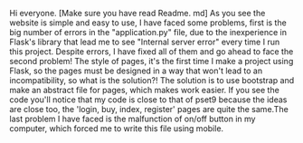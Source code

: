 Hi everyone.
[Make sure you have read Readme. md] 
As you see the website is simple and easy to use, I have faced some problems, first is the big number 
of errors in the "application.py" file, due to the inexperience in Flask's library that lead me to see 
"Internal server error" every time I run this project. Despite errors, I have fixed all of them and go 
ahead to face the second problem! The style of pages, it's the first time I make a project using Flask,
so the pages must be designed in a way that won't lead to an incompatibility, so what is the solution?!
The solution is to use bootstrap and make an abstract file for pages, which makes work easier. If you see 
the code you'll notice that my code is close to that of pset9 because the ideas are close too, the 'login, 
buy, index, register' pages are quite the same.The last problem I have faced is the
malfunction of on/off button in my computer, which forced me to write this file using mobile.
